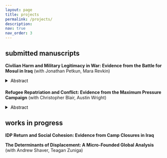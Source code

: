 ```yaml
---
layout: page
title: projects
permalink: /projects/
description: 
nav: true
nav_order: 3
---
```


## submitted manuscripts 
**Civilian Harm and Military Legitimacy in War: Evidence from the Battle for Mosul in Iraq** (with Jonathan Petkun, Mara Revkin) 
<a href="https://ssrn.com/abstract=4633249" target="_blank"><i class="fa fa-fw fa-link" aria-hidden="true"></i></a>

<style>
  .toggle-button {
    background-color: transparent;
    color: #000;
    border: none;
    padding: 0;
    cursor: pointer;
  }

  .triangle {
    width: 0;
    height: 0;
    border-top: 5px solid transparent;
    border-bottom: 5px solid transparent;
    border-left: 8px solid #000;
    display: inline-block;
    margin-right: 5px;
    transform: rotate(0deg);
    transition: transform 0.3s;
  }

  .toggle-button.active .triangle {
    transform: rotate(90deg);
  }

  .abstract-container {
    margin-bottom: 20px; /* Space after the button */
  }
</style>
<div class="abstract-container">
  <div class="toggle-button" id="toggle-abstract-1">
    <span class="triangle"></span>
    <span>Abstract</span>
  </div>
  <div id="abstract-1" style="display: none;">
    The legitimacy of armed forces in the eyes of civilians is increasingly recognized as crucial not only for battlefield effectiveness but also for conflict resolution and peace-building. However, the micro-determinants of “military legitimacy” are poorly understood. We argue that perceptions of military legitimacy are shaped by two key dimensions of warfare: just cause and just conduct. Leveraging naturally occurring variation during one of the most deadly urban battles in recent history—the multi-national campaign to defeat the Islamic State in Mosul, Iraq—we evaluate our theory with a mixed-methods design combining original survey data, satellite imagery, and interviews. Civilians living in neighborhoods where armed forces were less careful to protect civilians view those forces as less legitimate than civilians elsewhere. Surprisingly, these results persist after conditioning on personal experiences with harm, suggesting that perceptions are influenced not only by victimization—consistent with previous studies—but also by beliefs about the morality of armed forces’ conduct and the cause for which they are fighting.
  </div>
</div>

**Refugee Repatriation and Conflict: Evidence from the Maximum Pressure Campaign** (with Christopher Blair, Austin Wright) 
<a href="https://esoc.princeton.edu/wp39" target="_blank"><i class="fa fa-fw fa-link" aria-hidden="true"></i></a>

<div class="abstract-container">
  <div class="toggle-button" id="toggle-abstract-2">
    <span class="triangle"></span>
    <span>Abstract</span>
  </div>
  <div id="abstract-2" style="display: none;">
    How does refugee return shape conflict in migrants' destination communities? We argue that conditions inducing repatriation bear critically on the consequences of return. When refugees return because of worsening conditions in host countries, they are often marginalized and destitute. In this setting, mass return risks amplifying conflict in returnee-receiving communities. We test this theory leveraging the Trump administration's sudden reimposition of sanctions on Iran in 2018. These "Maximum Pressure" sanctions decimated the Iranian economy and spurred mass return of Afghan refugees from Iran. Exploiting historical returnee settlement patterns and the plausibly exogenous timing of the sanctions, we estimate the causal effect of large-scale refugee repatriation on violence. We find that the returnee influx increased insurgent violence in returnees' destination communities. We find suggestive evidence for an opportunity cost mechanism. Sanctions-induced currency depreciation reduced household incomes in returnee-receiving areas, lowering reservation wages and driving up insurgent recruitment. We also find evidence that Iran retaliated against the sanctions by escalating support for Afghan insurgent factions. While insurgent violence increased in repatriation communities, there was no effect on communal conflict.
  </div>
</div>

<script>
  document.addEventListener("DOMContentLoaded", function() {
    var toggleButton1 = document.getElementById("toggle-abstract-1");
    var abstract1 = document.getElementById("abstract-1");

    toggleButton1.addEventListener("click", function() {
      var isActive = toggleButton1.classList.contains("active");
      if (!isActive) {
        abstract1.style.display = "block";
        toggleButton1.classList.add("active");
      } else {
        abstract1.style.display = "none";
        toggleButton1.classList.remove("active");
      }
    });

    var toggleButton2 = document.getElementById("toggle-abstract-2");
    var abstract2 = document.getElementById("abstract-2");

    toggleButton2.addEventListener("click", function() {
      var isActive = toggleButton2.classList.contains("active");
      if (!isActive) {
        abstract2.style.display = "block";
        toggleButton2.classList.add("active");
      } else {
        abstract2.style.display = "none";
        toggleButton2.classList.remove("active");
      }
    });
  });
</script>


## works in progress 

**IDP Return and Social Cohesion: Evidence from Camp Closures in Iraq**

**The Determinants of Displacement: A Micro-Founded Global Analysis** (with Andrew Shaver, Teagan Zuniga) 
